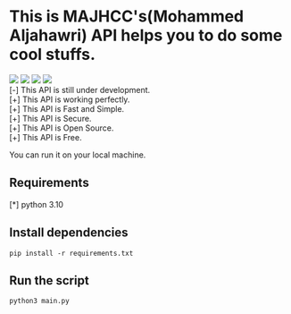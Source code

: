 # This is MAJHCC's(Mohammed Aljahawri) API helps you to do some cool stuffs.
<img src="https://github.com/majhcc/M-API/workflows/Testing/badge.svg">
<img src="https://img.shields.io/github/issues/majhcc/m-api">
<img src="https://img.shields.io/github/last-commit/majhcc/m-api">
<img src="https://tokei.rs/b1/github/majhcc/m-api">
<br>
[-] This API is still under development.<br>
[+] This API is working perfectly.<br>
[+] This API is Fast and Simple.<br>
[+] This API is Secure.<br>
[+] This API is Open Source.<br>
[+] This API is Free.<br>

You can run it on your local machine.

## Requirements

[*] python 3.10

## Install dependencies

```pip install -r requirements.txt```
## Run the script
```python3 main.py```






